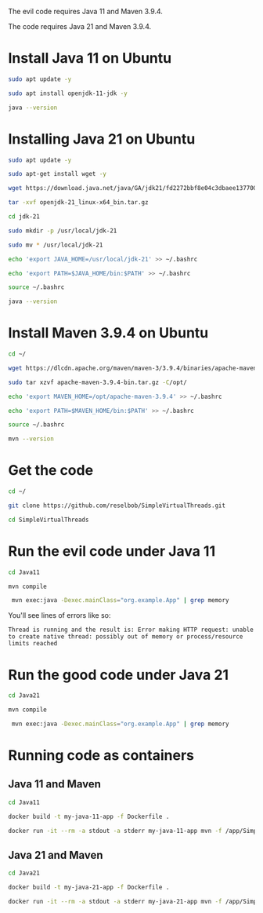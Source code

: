The evil code requires Java 11 and Maven 3.9.4.

The code requires Java 21 and Maven 3.9.4.

# Install Java 11 on Ubuntu

```bash
sudo apt update -y
```

```bash
sudo apt install openjdk-11-jdk -y
```

```bash
java --version
```


# Installing Java 21 on Ubuntu

```bash
sudo apt update -y
```

```bash
sudo apt-get install wget -y
```

```bash
wget https://download.java.net/java/GA/jdk21/fd2272bbf8e04c3dbaee13770090416c/35/GPL/openjdk-21_linux-x64_bin.tar.gz
```

```bash
tar -xvf openjdk-21_linux-x64_bin.tar.gz
```

```bash
cd jdk-21
```

```bash
sudo mkdir -p /usr/local/jdk-21
```

```bash
sudo mv * /usr/local/jdk-21
```

```bash
echo 'export JAVA_HOME=/usr/local/jdk-21' >> ~/.bashrc
```

```bash
echo 'export PATH=$JAVA_HOME/bin:$PATH' >> ~/.bashrc
```

```bash
source ~/.bashrc
```

```bash
java --version
```

# Install Maven 3.9.4 on Ubuntu

```bash
cd ~/
```

```bash
wget https://dlcdn.apache.org/maven/maven-3/3.9.4/binaries/apache-maven-3.9.4-bin.tar.gz
```

```bash
sudo tar xzvf apache-maven-3.9.4-bin.tar.gz -C/opt/
```

```bash
echo 'export MAVEN_HOME=/opt/apache-maven-3.9.4' >> ~/.bashrc
```

```bash
echo 'export PATH=$MAVEN_HOME/bin:$PATH' >> ~/.bashrc
```

```bash
source ~/.bashrc
```

```bash
mvn --version
```

# Get the code

```bash
cd ~/
```

```bash
git clone https://github.com/reselbob/SimpleVirtualThreads.git
```

```bash
cd SimpleVirtualThreads
```

# Run the evil code under Java 11

```bash
cd Java11
```

```bash
mvn compile   
```

```bash
 mvn exec:java -Dexec.mainClass="org.example.App" | grep memory
```

You'll see lines of errors like so:

`Thread is running and the result is: Error making HTTP request: unable to create native thread: possibly out of memory or process/resource limits reached`

# Run the good code under Java 21

```bash
cd Java21
```

```bash
mvn compile   
```

```bash
 mvn exec:java -Dexec.mainClass="org.example.App" | grep memory
```

# Running code as containers

## Java 11 and Maven

```bash
cd Java11
```

```bash
docker build -t my-java-11-app -f Dockerfile .
```

```bash
docker run -it --rm -a stdout -a stderr my-java-11-app mvn -f /app/SimpleVirtualThreads/Java11/pom.xml  exec:java -Dexec.mainClass="org.example.App" | grep memory
```

## Java 21 and Maven

```bash
cd Java21
```

```bash
docker build -t my-java-21-app -f Dockerfile .
```

```bash
docker run -it --rm -a stdout -a stderr my-java-21-app mvn -f /app/SimpleVirtualThreads/Java21/pom.xml  exec:java -Dexec.mainClass="org.example.App" | grep memory
```

